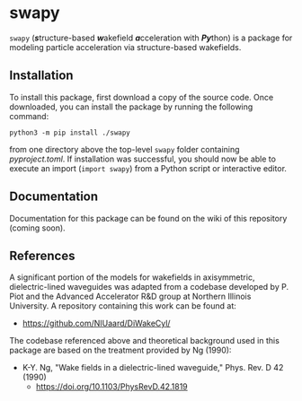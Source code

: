 # swapy
`swapy` (***s***tructure-based ***w***akefield ***a***cceleration with ***Py***thon) is a package for modeling particle acceleration via structure-based wakefields. 

## Installation

To install this package, first download a copy of the source code. Once downloaded, you can install the package by running the
following command:

```python3 -m pip install ./swapy```

from one directory above the top-level `swapy` folder containing *pyproject.toml*. If installation was successful, you should now be able to execute an import (`import swapy`) from a Python script or interactive editor.

## Documentation

Documentation for this package can be found on the wiki of this repository (coming soon).

## References

A significant portion of the models for wakefields in axisymmetric, dielectric-lined waveguides 
was adapted from a codebase developed by P. Piot and the Advanced Accelerator R&D group at
Northern Illinois University. A repository containing this work can be found at:
* https://github.com/NIUaard/DiWakeCyl/

The codebase referenced above and theoretical background used in this package are based on the 
treatment provided by Ng (1990):
* K-Y. Ng, "Wake fields in a dielectric-lined waveguide," Phys. Rev. D 42 (1990)
  * https://doi.org/10.1103/PhysRevD.42.1819
